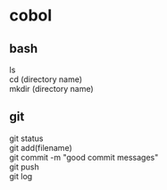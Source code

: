# cobol
## bash
ls<br>
cd (directory name)<br>
mkdir (directory name)<br>

## git
git status<br>
git add(filename) <br>
git commit -m "good commit messages"<br>
git push <br>
git log <br>
